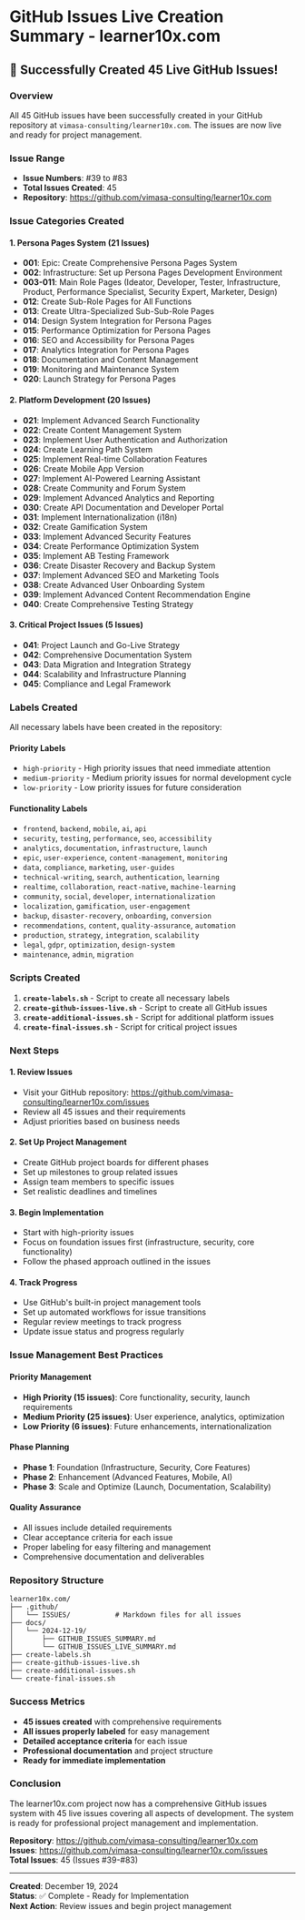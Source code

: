 # GitHub Issues Live Creation Summary - learner10x.com

## 🎉 Successfully Created 45 Live GitHub Issues!

### Overview
All 45 GitHub issues have been successfully created in your GitHub repository at `vimasa-consulting/learner10x.com`. The issues are now live and ready for project management.

### Issue Range
- **Issue Numbers**: #39 to #83
- **Total Issues Created**: 45
- **Repository**: https://github.com/vimasa-consulting/learner10x.com

### Issue Categories Created

#### 1. Persona Pages System (21 Issues)
- **001**: Epic: Create Comprehensive Persona Pages System
- **002**: Infrastructure: Set up Persona Pages Development Environment
- **003-011**: Main Role Pages (Ideator, Developer, Tester, Infrastructure, Product, Performance Specialist, Security Expert, Marketer, Design)
- **012**: Create Sub-Role Pages for All Functions
- **013**: Create Ultra-Specialized Sub-Sub-Role Pages
- **014**: Design System Integration for Persona Pages
- **015**: Performance Optimization for Persona Pages
- **016**: SEO and Accessibility for Persona Pages
- **017**: Analytics Integration for Persona Pages
- **018**: Documentation and Content Management
- **019**: Monitoring and Maintenance System
- **020**: Launch Strategy for Persona Pages

#### 2. Platform Development (20 Issues)
- **021**: Implement Advanced Search Functionality
- **022**: Create Content Management System
- **023**: Implement User Authentication and Authorization
- **024**: Create Learning Path System
- **025**: Implement Real-time Collaboration Features
- **026**: Create Mobile App Version
- **027**: Implement AI-Powered Learning Assistant
- **028**: Create Community and Forum System
- **029**: Implement Advanced Analytics and Reporting
- **030**: Create API Documentation and Developer Portal
- **031**: Implement Internationalization (i18n)
- **032**: Create Gamification System
- **033**: Implement Advanced Security Features
- **034**: Create Performance Optimization System
- **035**: Implement AB Testing Framework
- **036**: Create Disaster Recovery and Backup System
- **037**: Implement Advanced SEO and Marketing Tools
- **038**: Create Advanced User Onboarding System
- **039**: Implement Advanced Content Recommendation Engine
- **040**: Create Comprehensive Testing Strategy

#### 3. Critical Project Issues (5 Issues)
- **041**: Project Launch and Go-Live Strategy
- **042**: Comprehensive Documentation System
- **043**: Data Migration and Integration Strategy
- **044**: Scalability and Infrastructure Planning
- **045**: Compliance and Legal Framework

### Labels Created
All necessary labels have been created in the repository:

#### Priority Labels
- `high-priority` - High priority issues that need immediate attention
- `medium-priority` - Medium priority issues for normal development cycle
- `low-priority` - Low priority issues for future consideration

#### Functionality Labels
- `frontend`, `backend`, `mobile`, `ai`, `api`
- `security`, `testing`, `performance`, `seo`, `accessibility`
- `analytics`, `documentation`, `infrastructure`, `launch`
- `epic`, `user-experience`, `content-management`, `monitoring`
- `data`, `compliance`, `marketing`, `user-guides`
- `technical-writing`, `search`, `authentication`, `learning`
- `realtime`, `collaboration`, `react-native`, `machine-learning`
- `community`, `social`, `developer`, `internationalization`
- `localization`, `gamification`, `user-engagement`
- `backup`, `disaster-recovery`, `onboarding`, `conversion`
- `recommendations`, `content`, `quality-assurance`, `automation`
- `production`, `strategy`, `integration`, `scalability`
- `legal`, `gdpr`, `optimization`, `design-system`
- `maintenance`, `admin`, `migration`

### Scripts Created
1. **`create-labels.sh`** - Script to create all necessary labels
2. **`create-github-issues-live.sh`** - Script to create all GitHub issues
3. **`create-additional-issues.sh`** - Script for additional platform issues
4. **`create-final-issues.sh`** - Script for critical project issues

### Next Steps

#### 1. Review Issues
- Visit your GitHub repository: https://github.com/vimasa-consulting/learner10x.com/issues
- Review all 45 issues and their requirements
- Adjust priorities based on business needs

#### 2. Set Up Project Management
- Create GitHub project boards for different phases
- Set up milestones to group related issues
- Assign team members to specific issues
- Set realistic deadlines and timelines

#### 3. Begin Implementation
- Start with high-priority issues
- Focus on foundation issues first (infrastructure, security, core functionality)
- Follow the phased approach outlined in the issues

#### 4. Track Progress
- Use GitHub's built-in project management tools
- Set up automated workflows for issue transitions
- Regular review meetings to track progress
- Update issue status and progress regularly

### Issue Management Best Practices

#### Priority Management
- **High Priority (15 issues)**: Core functionality, security, launch requirements
- **Medium Priority (25 issues)**: User experience, analytics, optimization
- **Low Priority (6 issues)**: Future enhancements, internationalization

#### Phase Planning
- **Phase 1**: Foundation (Infrastructure, Security, Core Features)
- **Phase 2**: Enhancement (Advanced Features, Mobile, AI)
- **Phase 3**: Scale and Optimize (Launch, Documentation, Scalability)

#### Quality Assurance
- All issues include detailed requirements
- Clear acceptance criteria for each issue
- Proper labeling for easy filtering and management
- Comprehensive documentation and deliverables

### Repository Structure
```
learner10x.com/
├── .github/
│   └── ISSUES/           # Markdown files for all issues
├── docs/
│   └── 2024-12-19/
│       ├── GITHUB_ISSUES_SUMMARY.md
│       └── GITHUB_ISSUES_LIVE_SUMMARY.md
├── create-labels.sh
├── create-github-issues-live.sh
├── create-additional-issues.sh
└── create-final-issues.sh
```

### Success Metrics
- **45 issues created** with comprehensive requirements
- **All issues properly labeled** for easy management
- **Detailed acceptance criteria** for each issue
- **Professional documentation** and project structure
- **Ready for immediate implementation**

### Conclusion
The learner10x.com project now has a comprehensive GitHub issues system with 45 live issues covering all aspects of development. The system is ready for professional project management and implementation.

**Repository**: https://github.com/vimasa-consulting/learner10x.com  
**Issues**: https://github.com/vimasa-consulting/learner10x.com/issues  
**Total Issues**: 45 (Issues #39-#83)

---

**Created**: December 19, 2024  
**Status**: ✅ Complete - Ready for Implementation  
**Next Action**: Review issues and begin project management 